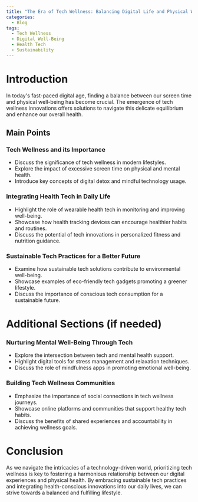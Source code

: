 ```yaml
---
title: "The Era of Tech Wellness: Balancing Digital Life and Physical Well-Being"
categories:
  - Blog
tags:
  - Tech Wellness
  - Digital Well-Being
  - Health Tech
  - Sustainability
---
```


# Introduction
In today's fast-paced digital age, finding a balance between our screen time and physical well-being has become crucial. The emergence of tech wellness innovations offers solutions to navigate this delicate equilibrium and enhance our overall health.

## Main Points
### Tech Wellness and its Importance
- Discuss the significance of tech wellness in modern lifestyles.
- Explore the impact of excessive screen time on physical and mental health.
- Introduce key concepts of digital detox and mindful technology usage.

### Integrating Health Tech in Daily Life
- Highlight the role of wearable health tech in monitoring and improving well-being.
- Showcase how health tracking devices can encourage healthier habits and routines.
- Discuss the potential of tech innovations in personalized fitness and nutrition guidance.

### Sustainable Tech Practices for a Better Future
- Examine how sustainable tech solutions contribute to environmental well-being.
- Showcase examples of eco-friendly tech gadgets promoting a greener lifestyle.
- Discuss the importance of conscious tech consumption for a sustainable future.

# Additional Sections (if needed)
### Nurturing Mental Well-Being Through Tech
- Explore the intersection between tech and mental health support.
- Highlight digital tools for stress management and relaxation techniques.
- Discuss the role of mindfulness apps in promoting emotional well-being.

### Building Tech Wellness Communities
- Emphasize the importance of social connections in tech wellness journeys.
- Showcase online platforms and communities that support healthy tech habits.
- Discuss the benefits of shared experiences and accountability in achieving wellness goals.

# Conclusion
As we navigate the intricacies of a technology-driven world, prioritizing tech wellness is key to fostering a harmonious relationship between our digital experiences and physical health. By embracing sustainable tech practices and integrating health-conscious innovations into our daily lives, we can strive towards a balanced and fulfilling lifestyle.